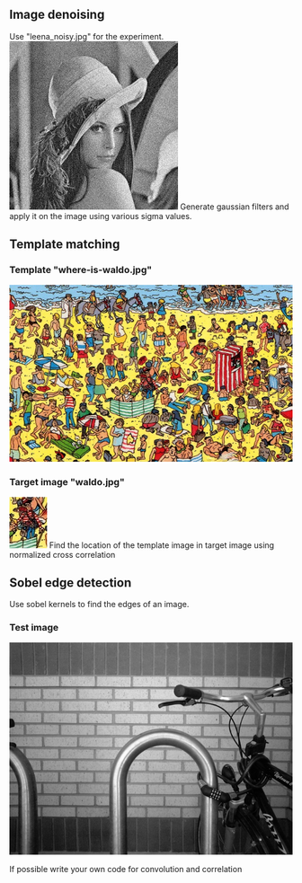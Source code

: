 ## Image denoising
Use "leena_noisy.jpg" for the experiment.
![](images/leena_noisy.jpg)
Generate gaussian filters and apply it on the image using various sigma values.
 
## Template matching
### Template "where-is-waldo.jpg"
![](images/where-is-waldo.jpg)
### Target image "waldo.jpg"
![](images/waldo.jpg)
Find the location of the template image in target image using normalized cross correlation

## Sobel edge detection
Use sobel kernels to find the edges of an image.
### Test image
![](images/image1.jpg)

If possible write your own code for convolution and correlation
